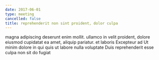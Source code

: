 ```yaml
---
date: 2017-06-01
type: meeting
cancelled: false
title: reprehenderit non sint proident, dolor culpa
---
```

magna adipiscing deserunt enim mollit. ullamco in velit proident, dolore eiusmod cupidatat ea amet, aliquip pariatur. et laboris Excepteur ad Ut minim dolore in qui quis ut labore nulla voluptate Duis reprehenderit esse culpa non sit do fugiat